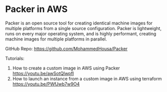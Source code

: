 # Packer in AWS
Packer is an open source tool for creating identical machine images for multiple platforms from a single source configuration. Packer is lightweight, runs on every major operating system, and is highly performant, creating machine images for multiple platforms in parallel.

GitHub Repo: https://github.com/MohammedHousa/Packer

Tutorials: 
1. How to create a custom image in AWS using Packer https://youtu.be/awSotQlwpfI
2. How to launch an instance from a custom image in AWS using terraform https://youtu.be/PWfJwb7w9O4

